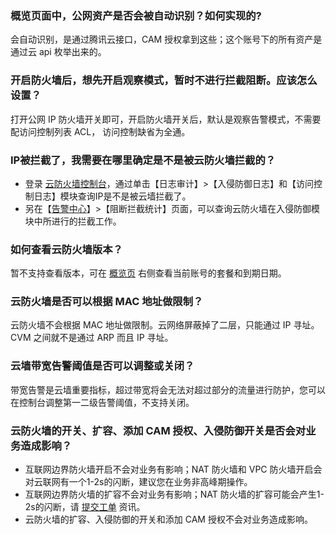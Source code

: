 ### 概览页面中，公网资产是否会被自动识别？如何实现的?
会自动识别，是通过腾讯云接口，CAM 授权拿到这些；这个账号下的所有资产是通过云 api 枚举出来的。

### 开启防火墙后，想先开启观察模式，暂时不进行拦截阻断。应该怎么设置？
打开公网 IP 防火墙开关即可，开启防火墙开关后，默认是观察告警模式，不需要配访问控制列表 ACL， 访问控制缺省为全通。

### IP被拦截了，我需要在哪里确定是不是被云防火墙拦截的？
- 登录 [云防火墙控制台](https://console.cloud.tencent.com/cfw)，通过单击【日志审计】>【入侵防御日志】和【访问控制日志】模块查询IP是不是被云墙拦截了。
- 另在【[告警中心](https://console.cloud.tencent.com/cfw/warncenter)】>【阻断拦截统计】页面，可以查询云防火墙在入侵防御模块中所进行的拦截工作。

### 如何查看云防火墙版本？
暂不支持查看版本，可在 [概览页](https://console.cloud.tencent.com/cfw) 右侧查看当前账号的套餐和到期日期。

### 云防火墙是否可以根据 MAC 地址做限制？
云防火墙不会根据 MAC 地址做限制。云网络屏蔽掉了二层，只能通过 IP 寻址。CVM 之间就不是通过 ARP 而且 IP 寻址。

### 云墙带宽告警阈值是否可以调整或关闭？
带宽告警是云墙重要指标，超过带宽将会无法对超过部分的流量进行防护，您可以在控制台调整第一二级告警阈值，不支持关闭。

### 云防火墙的开关、扩容、添加 CAM 授权、入侵防御开关是否会对业务造成影响？
- 互联网边界防火墙开启不会对业务有影响；NAT 防火墙和 VPC 防火墙开启会对云联网有一个1-2s的闪断，建议您在业务非高峰期操作。
- 互联网边界防火墙的扩容不会对业务有影响；NAT 防火墙的扩容可能会产生1-2s的闪断，请 [提交工单](https://console.cloud.tencent.com/workorder/category) 资讯。
- 云防火墙的扩容、入侵防御的开关和添加 CAM 授权不会对业务造成影响。
